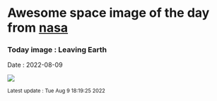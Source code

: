 
# Awesome space image of the day from [nasa](https://api.nasa.gov/)

### Today image : Leaving Earth

Date : 2022-08-09


![](https://www.youtube.com/embed/rFDjAfwmWKM?rel=0)

<small>Latest update : Tue Aug  9 18:19:25 2022</small>


